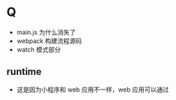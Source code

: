 # Q
- main.js 为什么消失了
- webpack 构建流程源码
- watch 模式部分 

## runtime
- 这是因为小程序和 web 应用不一样，web 应用可以通过 <script> 标签引用 runtime.js，然而小程序却不能这样。
  我们必须让其它模块感知到 runtime.js 的存在，因为 runtime.js 里面是个立即调用函数表达式，所以只要导入 runtime.js 即可。
  MinaRuntimePlugin 做的就是这个事情，在每个 js 前面加上 `;require('./../../runtime')`
 
 ## 其他
 ### tree shaking
 - https://webpack.docschina.org/guides/tree-shaking/
 - https://juejin.im/post/5a4dc842518825698e7279a9#heading-0
 - https://juejin.im/post/5a4dca1d518825128654fa78

